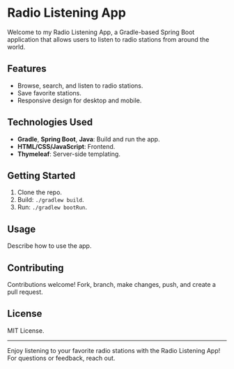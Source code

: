 # Radio Listening App

Welcome to my Radio Listening App, a Gradle-based Spring Boot application that allows users to listen to radio stations from around the world.

## Features

- Browse, search, and listen to radio stations.
- Save favorite stations.
- Responsive design for desktop and mobile.

## Technologies Used

- **Gradle**, **Spring Boot**, **Java**: Build and run the app.
- **HTML/CSS/JavaScript**: Frontend.
- **Thymeleaf**: Server-side templating.

## Getting Started

1. Clone the repo.
2. Build: `./gradlew build`.
3. Run: `./gradlew bootRun`.

## Usage

Describe how to use the app.

## Contributing

Contributions welcome! Fork, branch, make changes, push, and create a pull request.

## License

MIT License.

---

Enjoy listening to your favorite radio stations with the Radio Listening App! For questions or feedback, reach out.
